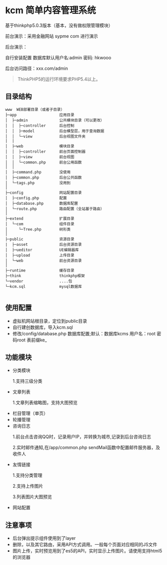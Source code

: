 # kcm 简单内容管理系统 
基于thinkphp5.0.3版本（基本，没有做权限管理模块）
<p>前台演示：采用金融网站 sypme com 进行演示</p>
<p>后台演示：</p>
<p>自行安装配置 数据库默认用户名:admin 密码: hkwooo</p>
<p>后台访问路径：xxx.com/admin </p>
<blockquote>
<p>ThinkPHP5的运行环境要求PHP5.4以上。</p>
</blockquote>

<h2>目录结构</h2>

<pre><code>www  WEB部署目录（或者子目录）
├─app                   应用目录
│  ├─admin              公共模块目录（可以更改）
│  │  ├─controller      后台控制 
│  │  ├─model           后台模型层，用于查询数据  
│  │  └─view            后台视图文件夹
|  |
│  ├─web                模块目录
│  │  ├─controller      前台页面控制器  
│  │  ├─view            前台视图
│  │  └─common.php      前台公用函数
│  │
│  ├─command.php        没使用
│  ├─common.php         后台公共函数
│  └─tags.php           没用到
│
├─config                网站配置目录
│  ├─config.php         配置
│  ├─database.php       数据库配置
│  └─route.php          路由配置（全站基于路由）
│
├─extend                扩展目录
│  └─com                组件目录
│     └─Tree.php        树形类
│
├─public                资源目录
|  ├─asset              后台资源目录
│  ├─ueditor            UE编辑器库
│  ├─upload             上传目录
│  └─web                前台资源目录
│
├─runtime               缓存目录
├─think                 thinkphp框架
└─vendor                ....包
└─kcm.sql               mysql数据库

</code></pre>

<h2>使用配置</h2>
<ul>
<li>  虚拟机网站根目录，定位到public目录</li>
<li>  自行建创数据库，导入kcm.sql</li>
<li>  修改/config/database.php 数据库配置;默认：数据库kcms 用户名：root 密码root 表前缀ke_</li>
</ul>

<h2>功能模块</h2>
<ul>
<li>  分类模块
        <p>1.支持三级分类</p>
</li>
<li>  文章列表
        <p>1.文章列表缩略图，支持大图预览</p>
</li>
<li>  栏目管理（单页）</li>
<li>  轮播管理</li>
<li>  咨询日志
        <p>1.前台点击咨询QQ时，记录用户IP，并转换为城市,记录到后台咨询日志</p>
        <p>2.实时邮件通知,在/app/common.php sendMail函数中配置邮件服务器，及收件人</p>
</li>
<li>  友情链接
        <p>1.支持分类管理</p>
        <p>2.支持上传图片</p>
        <p>3.列表图片大图预览</p>
</li>
<li>  网站配置</li>
</ul>

<h2>注意事项</h2>

<ul>
<li>  后台弹出提示组件使用到了layer</li>
<li>  删除，以及其它路由，采用API方式调用。一般每个页面对应相同的JS文件</li>
<li>  图片上传，实时预览用到了es5的API，实时显示上传图片。请使用支持html5的浏览器</li>
</ul>


